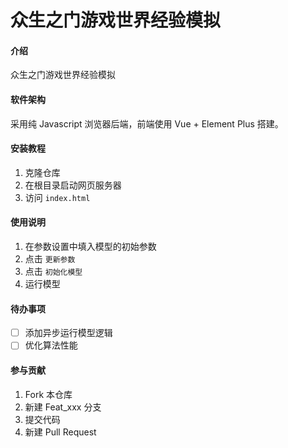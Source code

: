 # 众生之门游戏世界经验模拟

#### 介绍

众生之门游戏世界经验模拟

#### 软件架构

采用纯 Javascript 浏览器后端，前端使用 Vue + Element Plus 搭建。

#### 安装教程

1. 克隆仓库
2. 在根目录启动网页服务器
3. 访问 `index.html`

#### 使用说明

1.  在参数设置中填入模型的初始参数
2.  点击 `更新参数`
3.  点击 `初始化模型`
4.  运行模型

#### 待办事项 

- [ ] 添加异步运行模型逻辑
- [ ] 优化算法性能

#### 参与贡献

1.  Fork 本仓库
2.  新建 Feat_xxx 分支
3.  提交代码
4.  新建 Pull Request

